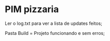 # PIM pizzaria

Ler o log.txt para ver a lista de updates feitos;

Pasta Build = Projeto funcionando e sem erros;

